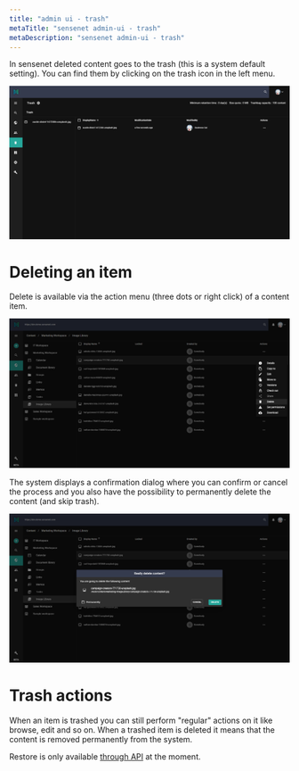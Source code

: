 ```yaml
---
title: "admin ui - trash"
metaTitle: "sensenet admin-ui - trash"
metaDescription: "sensenet admin-ui - trash"
---
```


In sensenet deleted content goes to the trash (this is a system default setting). You can find them by clicking on the trash icon in the left menu. 

![trash](/content/guides/img/trashbin.png)

# Deleting an item

Delete is available via the action menu (three dots or right click) of a content item.

![delete](/content/guides/img/delete_action.png)

The system displays a confirmation dialog where you can confirm or cancel the process and you also have the possibility to permanently delete the content (and skip trash).

![delete dialog](/content/guides/img/delete_confirm.png)

# Trash actions

When an item is trashed you can still perform "regular" actions on it like browse, edit and so on. When a trashed item is deleted it means that the content is removed permanently from the system.

Restore is only available [through API](/api-docs/content-management/07-trash) at the moment.
